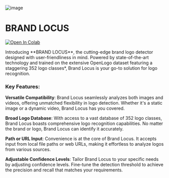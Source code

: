![image](https://github.com/philip-hawkins-git/BrandLocus/assets/142953236/13331aaa-e26b-4862-af94-e02fe0b50d85)
# BRAND LOCUS
<p><a href="https://colab.research.google.com/drive/1YAvRb4GjpQTwq0t2UNq1XbvucBepVnz9?usp=sharing"><img src="https://colab.research.google.com/assets/colab-badge.svg" alt="Open In Colab"></a></p>
Introducing **BRAND LOCUS**, the cutting-edge brand logo detector designed with user-friendliness in mind. Powered by state-of-the-art technology and trained on the extensive OpenLogo dataset featuring a staggering 352 logo classes*, Brand Locus is your go-to solution for logo recognition.

### Key Features:

**Versatile Compatibility**: Brand Locus seamlessly analyzes both images and videos, offering unmatched flexibility in logo detection. Whether it's a static image or a dynamic video, Brand Locus has you covered.

**Broad Logo Database**: With access to a vast database of 352 logo classes, Brand Locus boasts comprehensive logo recognition capabilities. No matter the brand or logo, Brand Locus can identify it accurately.

**Path or URL Input**: Convenience is at the core of Brand Locus. It accepts input from local file paths or web URLs, making it effortless to analyze logos from various sources.

**Adjustable Confidence Levels**: Tailor Brand Locus to your specific needs by adjusting confidence levels. Fine-tune the detection threshold to achieve the precision and recall that matches your requirements.

